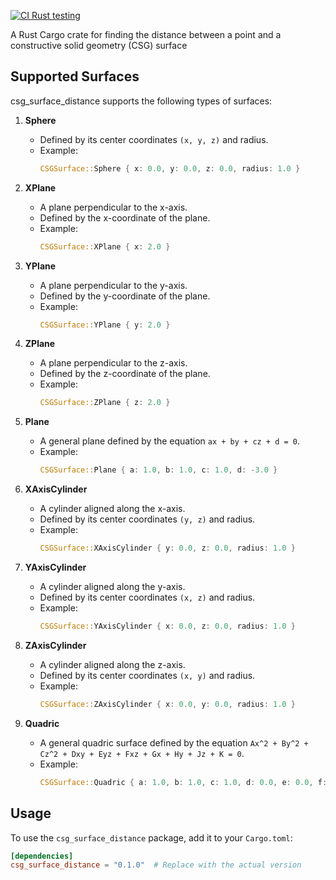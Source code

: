 [![CI Rust testing](https://github.com/fusion-energy/csg_surface_distance/actions/workflows/ci.yml/badge.svg)](https://github.com/fusion-energy/csg_surface_distance/actions/workflows/ci.yml)

A Rust Cargo crate for finding the distance between a point and a constructive solid geometry (CSG) surface

## Supported Surfaces

csg_surface_distance supports the following types of surfaces:

1. **Sphere**
   - Defined by its center coordinates `(x, y, z)` and radius.
   - Example:
     ```rust
     CSGSurface::Sphere { x: 0.0, y: 0.0, z: 0.0, radius: 1.0 }
     ```

2. **XPlane**
   - A plane perpendicular to the x-axis.
   - Defined by the x-coordinate of the plane.
   - Example:
     ```rust
     CSGSurface::XPlane { x: 2.0 }
     ```

3. **YPlane**
   - A plane perpendicular to the y-axis.
   - Defined by the y-coordinate of the plane.
   - Example:
     ```rust
     CSGSurface::YPlane { y: 2.0 }
     ```

4. **ZPlane**
   - A plane perpendicular to the z-axis.
   - Defined by the z-coordinate of the plane.
   - Example:
     ```rust
     CSGSurface::ZPlane { z: 2.0 }
     ```

5. **Plane**
   - A general plane defined by the equation `ax + by + cz + d = 0`.
   - Example:
     ```rust
     CSGSurface::Plane { a: 1.0, b: 1.0, c: 1.0, d: -3.0 }
     ```

6. **XAxisCylinder**
   - A cylinder aligned along the x-axis.
   - Defined by its center coordinates `(y, z)` and radius.
   - Example:
     ```rust
     CSGSurface::XAxisCylinder { y: 0.0, z: 0.0, radius: 1.0 }
     ```

7. **YAxisCylinder**
   - A cylinder aligned along the y-axis.
   - Defined by its center coordinates `(x, z)` and radius.
   - Example:
     ```rust
     CSGSurface::YAxisCylinder { x: 0.0, z: 0.0, radius: 1.0 }
     ```

8. **ZAxisCylinder**
   - A cylinder aligned along the z-axis.
   - Defined by its center coordinates `(x, y)` and radius.
   - Example:
     ```rust
     CSGSurface::ZAxisCylinder { x: 0.0, y: 0.0, radius: 1.0 }
     ```

9. **Quadric**
   - A general quadric surface defined by the equation `Ax^2 + By^2 + Cz^2 + Dxy + Eyz + Fxz + Gx + Hy + Jz + K = 0`.
   - Example:
     ```rust
     CSGSurface::Quadric { a: 1.0, b: 1.0, c: 1.0, d: 0.0, e: 0.0, f: 0.0, g: 0.0, h: 0.0, j: 0.0, k: -3.0 }
     ```

## Usage

To use the `csg_surface_distance` package, add it to your `Cargo.toml`:

```toml
[dependencies]
csg_surface_distance = "0.1.0"  # Replace with the actual version